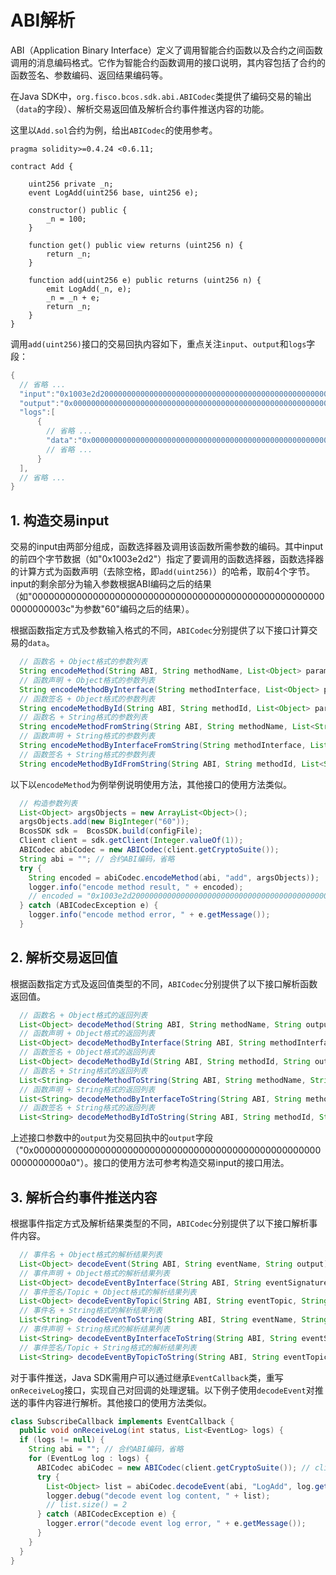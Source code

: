 # ABI解析

ABI（Application Binary Interface）定义了调用智能合约函数以及合约之间函数调用的消息编码格式。它作为智能合约函数调用的接口说明，其内容包括了合约的函数签名、参数编码、返回结果编码等。

在Java SDK中，`org.fisco.bcos.sdk.abi.ABICodec`类提供了编码交易的输出（`data`的字段）、解析交易返回值及解析合约事件推送内容的功能。

这里以`Add.sol`合约为例，给出`ABICodec`的使用参考。

```solidity
pragma solidity>=0.4.24 <0.6.11;

contract Add {

    uint256 private _n;
    event LogAdd(uint256 base, uint256 e);
 
    constructor() public {
        _n = 100;
    }

    function get() public view returns (uint256 n) {
        return _n;
    }

    function add(uint256 e) public returns (uint256 n) {
        emit LogAdd(_n, e);
        _n = _n + e;
        return _n;
    }
}
```

调用`add(uint256)`接口的交易回执内容如下，重点关注`input`、`output`和`logs`字段：

```Java
{
  // 省略 ...
  "input":"0x1003e2d2000000000000000000000000000000000000000000000000000000000000003c",
  "output":"0x00000000000000000000000000000000000000000000000000000000000000a0",
  "logs":[
      {
        // 省略 ... 
        "data":"0x0000000000000000000000000000000000000000000000000000000000000064000000000000000000000000000000000000000000000000000000000000003c",
        // 省略 ...
      }
  ],
  // 省略 ...
}
```



## 1. 构造交易input

交易的input由两部分组成，函数选择器及调用该函数所需参数的编码。其中input的前四个字节数据（如"0x1003e2d2"）指定了要调用的函数选择器，函数选择器的计算方式为函数声明（去除空格，即`add(uint256)`）的哈希，取前4个字节。input的剩余部分为输入参数根据ABI编码之后的结果（如"000000000000000000000000000000000000000000000000000000000000003c"为参数"60"编码之后的结果）。

根据函数指定方式及参数输入格式的不同，`ABICodec`分别提供了以下接口计算交易的`data`。

```Java
  // 函数名 + Object格式的参数列表
  String encodeMethod(String ABI, String methodName, List<Object> params);
  // 函数声明 + Object格式的参数列表
  String encodeMethodByInterface(String methodInterface, List<Object> params)
  // 函数签名 + Object格式的参数列表
  String encodeMethodById(String ABI, String methodId, List<Object> params);
  // 函数名 + String格式的参数列表
  String encodeMethodFromString(String ABI, String methodName, List<String> params);
  // 函数声明 + String格式的参数列表
  String encodeMethodByInterfaceFromString(String methodInterface, List<String> params);
  // 函数签名 + String格式的参数列表
  String encodeMethodByIdFromString(String ABI, String methodId, List<String> params);
```

以下以`encodeMethod`为例举例说明使用方法，其他接口的使用方法类似。

```Java
  // 构造参数列表
  List<Object> argsObjects = new ArrayList<Object>();
  argsObjects.add(new BigInteger("60"));
  BcosSDK sdk =  BcosSDK.build(configFile);
  Client client = sdk.getClient(Integer.valueOf(1));
  ABICodec abiCodec = new ABICodec(client.getCryptoSuite());
  String abi = ""; // 合约ABI编码，省略
  try {
    String encoded = abiCodec.encodeMethod(abi, "add", argsObjects));
    logger.info("encode method result, " + encoded);
    // encoded = "0x1003e2d2000000000000000000000000000000000000000000000000000000000000003c"
  } catch (ABICodecException e) {
    logger.info("encode method error, " + e.getMessage());
  }
```



## 2. 解析交易返回值

根据函数指定方式及返回值类型的不同，`ABICodec`分别提供了以下接口解析函数返回值。

```Java
  // 函数名 + Object格式的返回列表
  List<Object> decodeMethod(String ABI, String methodName, String output)
  // 函数声明 + Object格式的返回列表
  List<Object> decodeMethodByInterface(String ABI, String methodInterface, String output)
  // 函数签名 + Object格式的返回列表
  List<Object> decodeMethodById(String ABI, String methodId, String output)
  // 函数名 + String格式的返回列表
  List<String> decodeMethodToString(String ABI, String methodName, String output)
  // 函数声明 + String格式的返回列表
  List<String> decodeMethodByInterfaceToString(String ABI, String methodInterface, String output)
  // 函数签名 + String格式的返回列表
  List<String> decodeMethodByIdToString(String ABI, String methodId, String output)
```

上述接口参数中的`output`为交易回执中的`output`字段（"0x00000000000000000000000000000000000000000000000000000000000000a0"）。接口的使用方法可参考构造交易input的接口用法。



## 3. 解析合约事件推送内容

根据事件指定方式及解析结果类型的不同，`ABICodec`分别提供了以下接口解析事件内容。

```Java
  // 事件名 + Object格式的解析结果列表
  List<Object> decodeEvent(String ABI, String eventName, String output)
  // 事件声明 + Object格式的解析结果列表
  List<Object> decodeEventByInterface(String ABI, String eventSignature, String output)
  // 事件签名/Topic + Object格式的解析结果列表
  List<Object> decodeEventByTopic(String ABI, String eventTopic, String output)
  // 事件名 + String格式的解析结果列表
  List<String> decodeEventToString(String ABI, String eventName, String output)
  // 事件声明 + String格式的解析结果列表
  List<String> decodeEventByInterfaceToString(String ABI, String eventSignature, String output)
  // 事件签名/Topic + String格式的解析结果列表
  List<String> decodeEventByTopicToString(String ABI, String eventTopic, String output)
```

对于事件推送，Java SDK需用户可以通过继承`EventCallback`类，重写`onReceiveLog`接口，实现自己对回调的处理逻辑。以下例子使用`decodeEvent`对推送的事件内容进行解析。其他接口的使用方法类似。

```Java
class SubscribeCallback implements EventCallback {
  public void onReceiveLog(int status, List<EventLog> logs) {
  if (logs != null) {
    String abi = ""; // 合约ABI编码，省略
    for (EventLog log : logs) {
      ABICodec abiCodec = new ABICodec(client.getCryptoSuite()); // client初始化，省略
      try {
        List<Object> list = abiCodec.decodeEvent(abi, "LogAdd", log.getData());
        logger.debug("decode event log content, " + list);
        // list.size() = 2
      } catch (ABICodecException e) {
        logger.error("decode event log error, " + e.getMessage());
      }
    }
  }
}
```

